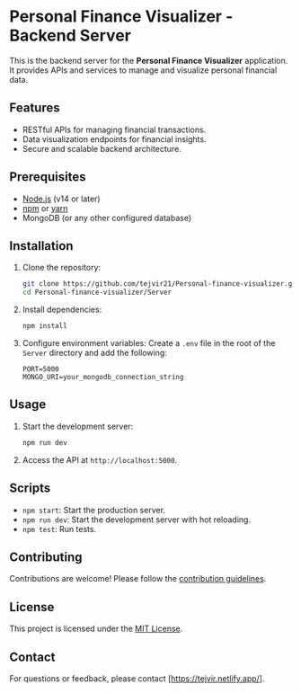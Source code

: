 # Personal Finance Visualizer - Backend Server

This is the backend server for the **Personal Finance Visualizer** application. It provides APIs and services to manage and visualize personal financial data.

## Features

- RESTful APIs for managing financial transactions.
- Data visualization endpoints for financial insights.
- Secure and scalable backend architecture.

## Prerequisites

- [Node.js](https://nodejs.org/) (v14 or later)
- [npm](https://www.npmjs.com/) or [yarn](https://yarnpkg.com/)
- MongoDB (or any other configured database)

## Installation

1. Clone the repository:
    ```bash
    git clone https://github.com/tejvir21/Personal-finance-visualizer.git
    cd Personal-finance-visualizer/Server
    ```

2. Install dependencies:
    ```bash
    npm install
    ```

3. Configure environment variables:
    Create a `.env` file in the root of the `Server` directory and add the following:
    ```
    PORT=5000
    MONGO_URI=your_mongodb_connection_string
    ```

## Usage

1. Start the development server:
    ```bash
    npm run dev
    ```

2. Access the API at `http://localhost:5000`.

## Scripts

- `npm start`: Start the production server.
- `npm run dev`: Start the development server with hot reloading.
- `npm test`: Run tests.

## Contributing

Contributions are welcome! Please follow the [contribution guidelines](CONTRIBUTING.md).

## License

This project is licensed under the [MIT License](LICENSE).

## Contact

For questions or feedback, please contact [https://tejvir.netlify.app/].
